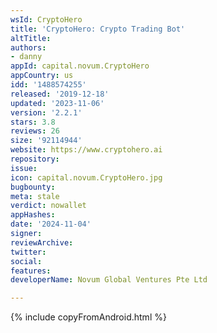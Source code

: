 ```yaml
---
wsId: CryptoHero
title: 'CryptoHero: Crypto Trading Bot'
altTitle: 
authors:
- danny
appId: capital.novum.CryptoHero
appCountry: us
idd: '1488574255'
released: '2019-12-18'
updated: '2023-11-06'
version: '2.2.1'
stars: 3.8
reviews: 26
size: '92114944'
website: https://www.cryptohero.ai
repository: 
issue: 
icon: capital.novum.CryptoHero.jpg
bugbounty: 
meta: stale
verdict: nowallet
appHashes: 
date: '2024-11-04'
signer: 
reviewArchive: 
twitter: 
social: 
features: 
developerName: Novum Global Ventures Pte Ltd

---
```


{% include copyFromAndroid.html %}